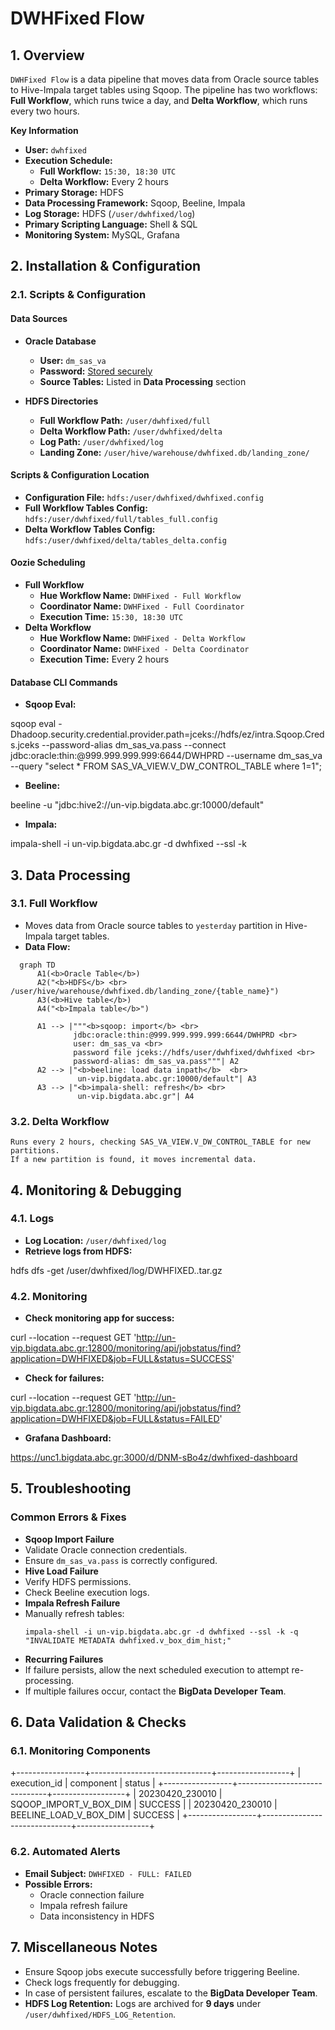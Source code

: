 # DWHFixed Flow

## 1. Overview

`DWHFixed Flow` is a data pipeline that moves data from Oracle source tables to Hive-Impala target tables using Sqoop. The pipeline has two workflows: **Full Workflow**, which runs twice a day, and **Delta Workflow**, which runs every two hours.

**Key Information**
- **User:** `dwhfixed`
- **Execution Schedule:** 
  - **Full Workflow:** `15:30, 18:30 UTC`
  - **Delta Workflow:** Every 2 hours
- **Primary Storage:** HDFS
- **Data Processing Framework:** Sqoop, Beeline, Impala
- **Log Storage:** HDFS (`/user/dwhfixed/log`)
- **Primary Scripting Language:** Shell & SQL
- **Monitoring System:** MySQL, Grafana

## 2. Installation & Configuration

### 2.1. Scripts & Configuration
#### Data Sources
- **Oracle Database**
  - **User:** `dm_sas_va`
  - **Password:** [Stored securely](https://metis.ghi.com/obss/oss/sysadmin-group/support/-/blob/master/KnowledgeBase/abc/devpasswd.kdbx)
  - **Source Tables:** Listed in **Data Processing** section

- **HDFS Directories**
  - **Full Workflow Path:** `/user/dwhfixed/full`
  - **Delta Workflow Path:** `/user/dwhfixed/delta`
  - **Log Path:** `/user/dwhfixed/log`
  - **Landing Zone:** `/user/hive/warehouse/dwhfixed.db/landing_zone/`

#### Scripts & Configuration Location
- **Configuration File:** `hdfs:/user/dwhfixed/dwhfixed.config`
- **Full Workflow Tables Config:** `hdfs:/user/dwhfixed/full/tables_full.config`
- **Delta Workflow Tables Config:** `hdfs:/user/dwhfixed/delta/tables_delta.config`

#### Oozie Scheduling
- **Full Workflow**
  - **Hue Workflow Name:** `DWHFixed - Full Workflow`
  - **Coordinator Name:** `DWHFixed - Full Coordinator`
  - **Execution Time:** `15:30, 18:30 UTC`
- **Delta Workflow**
  - **Hue Workflow Name:** `DWHFixed - Delta Workflow`
  - **Coordinator Name:** `DWHFixed - Delta Coordinator`
  - **Execution Time:** Every 2 hours

#### Database CLI Commands
- **Sqoop Eval:**  

sqoop eval
-Dhadoop.security.credential.provider.path=jceks://hdfs/ez/intra.Sqoop.Creds.jceks
--password-alias dm_sas_va.pass
--connect jdbc:oracle:thin:@999.999.999.999:6644/DWHPRD
--username dm_sas_va
--query "select * FROM SAS_VA_VIEW.V_DW_CONTROL_TABLE where 1=1";

- **Beeline:**  

beeline -u "jdbc:hive2://un-vip.bigdata.abc.gr:10000/default"

- **Impala:**  

impala-shell -i un-vip.bigdata.abc.gr -d dwhfixed --ssl -k


## 3. Data Processing

### 3.1. Full Workflow
- Moves data from Oracle source tables to `yesterday` partition in Hive-Impala target tables.
- **Data Flow:**
```mermaid
  graph TD
      A1(<b>Oracle Table</b>)
      A2("<b>HDFS</b> <br> /user/hive/warehouse/dwhfixed.db/landing_zone/{table_name}")
      A3(<b>Hive table</b>)
      A4("<b>Impala table</b>")

      A1 --> |"""<b>sqoop: import</b> <br> 
              jdbc:oracle:thin:@999.999.999.999:6644/DWHPRD <br>
              user: dm_sas_va <br>
              password file jceks://hdfs/user/dwhfixed/dwhfixed <br>
              password-alias: dm_sas_va.pass"""| A2
      A2 --> |"<b>beeline: load data inpath</b>  <br>
               un-vip.bigdata.abc.gr:10000/default"| A3
      A3 --> |"<b>impala-shell: refresh</b> <br>
               un-vip.bigdata.abc.gr"| A4
```
### 3.2. Delta Workflow

    Runs every 2 hours, checking SAS_VA_VIEW.V_DW_CONTROL_TABLE for new partitions.
    If a new partition is found, it moves incremental data.
    
## 4. Monitoring & Debugging

### 4.1. Logs
- **Log Location:** `/user/dwhfixed/log`
- **Retrieve logs from HDFS:**

hdfs dfs -get /user/dwhfixed/log/DWHFIXED.<execution ID>.tar.gz


### 4.2. Monitoring
- **Check monitoring app for success:**

curl --location --request GET 'http://un-vip.bigdata.abc.gr:12800/monitoring/api/jobstatus/find?application=DWHFIXED&job=FULL&status=SUCCESS'

- **Check for failures:**

curl --location --request GET 'http://un-vip.bigdata.abc.gr:12800/monitoring/api/jobstatus/find?application=DWHFIXED&job=FULL&status=FAILED'

- **Grafana Dashboard:**  

https://unc1.bigdata.abc.gr:3000/d/DNM-sBo4z/dwhfixed-dashboard


## 5. Troubleshooting

### Common Errors & Fixes
- **Sqoop Import Failure**
- Validate Oracle connection credentials.
- Ensure `dm_sas_va.pass` is correctly configured.
- **Hive Load Failure**
- Verify HDFS permissions.
- Check Beeline execution logs.
- **Impala Refresh Failure**
- Manually refresh tables:
  ```
  impala-shell -i un-vip.bigdata.abc.gr -d dwhfixed --ssl -k -q "INVALIDATE METADATA dwhfixed.v_box_dim_hist;"
  ```
- **Recurring Failures**
- If failure persists, allow the next scheduled execution to attempt re-processing.
- If multiple failures occur, contact the **BigData Developer Team**.

## 6. Data Validation & Checks

### 6.1. Monitoring Components

+-----------------+------------------------------+------------------+ | execution_id | component | status | +-----------------+------------------------------+------------------+ | 20230420_230010 | SQOOP_IMPORT_V_BOX_DIM | SUCCESS | | 20230420_230010 | BEELINE_LOAD_V_BOX_DIM | SUCCESS | +-----------------+------------------------------+------------------+


### 6.2. Automated Alerts
- **Email Subject:** `DWHFIXED - FULL: FAILED`
- **Possible Errors:**
  - Oracle connection failure
  - Impala refresh failure
  - Data inconsistency in HDFS

## 7. Miscellaneous Notes

- Ensure Sqoop jobs execute successfully before triggering Beeline.
- Check logs frequently for debugging.
- In case of persistent failures, escalate to the **BigData Developer Team**.
- **HDFS Log Retention:** Logs are archived for **9 days** under `/user/dwhfixed/HDFS_LOG_Retention`.

